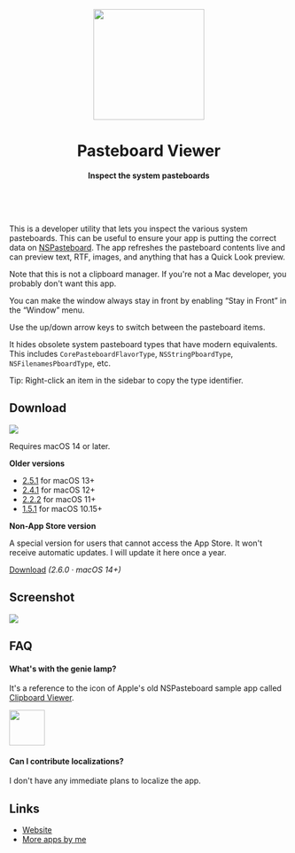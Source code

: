 <div align="center">
	<a href="https://sindresorhus.com/pasteboard-viewer">
		<img src="Stuff/AppIcon-readme.png" width="200" height="200">
	</a>
	<h1>Pasteboard Viewer</h1>
	<p>
		<b>Inspect the system pasteboards</b>
	</p>
	<br>
	<br>
	<br>
</div>

This is a developer utility that lets you inspect the various system pasteboards. This can be useful to ensure your app is putting the correct data on [NSPasteboard](https://developer.apple.com/documentation/appkit/nspasteboard). The app refreshes the pasteboard contents live and can preview text, RTF, images, and anything that has a Quick Look preview.

Note that this is not a clipboard manager. If you're not a Mac developer, you probably don't want this app.

You can make the window always stay in front by enabling “Stay in Front” in the “Window” menu.

Use the up/down arrow keys to switch between the pasteboard items.

It hides obsolete system pasteboard types that have modern equivalents. This includes `CorePasteboardFlavorType`, `NSStringPboardType`, `NSFilenamesPboardType`, etc.

Tip: Right-click an item in the sidebar to copy the type identifier.

## Download

[![](https://tools.applemediaservices.com/api/badges/download-on-the-mac-app-store/black/en-us?size=250x83&releaseDate=1615852800)](https://apps.apple.com/app/id1499215709)

Requires macOS 14 or later.

**Older versions**

- [2.5.1](https://github.com/sindresorhus/Pasteboard-Viewer/releases/download/v2.5.1/Pasteboard.Viewer.2.5.1.-.macOS.13.zip) for macOS 13+
- [2.4.1](https://github.com/sindresorhus/meta/files/13539167/Pasteboard-Viewer-2.4.1-macOS-12.zip) for macOS 12+
- [2.2.2](https://github.com/sindresorhus/Pasteboard-Viewer/releases/download/v2.2.2/Pasteboard.Viewer.2.2.2.-.macOS.11.zip) for macOS 11+
- [1.5.1](https://github.com/sindresorhus/Pasteboard-Viewer/releases/tag/v1.5.1) for macOS 10.15+

**Non-App Store version**

A special version for users that cannot access the App Store. It won't receive automatic updates. I will update it here once a year.

[Download](https://www.dropbox.com/scl/fi/z6tj464zryabggzlydcy3/Pasteboard-Viewer-2.6.0-1705413886.zip?rlkey=dnap7eyta0e1xm28clsqkuclf&raw=1) *(2.6.0 · macOS 14+)*

## Screenshot

![](Stuff/screenshot1.jpg)

## FAQ

#### What's with the genie lamp?

It's a reference to the icon of Apple's old NSPasteboard sample app called [Clipboard Viewer](https://developer.apple.com/library/archive/samplecode/ClipboardViewer/Introduction/Intro.html).

<img src="https://user-images.githubusercontent.com/170270/74718709-5a658a80-5265-11ea-8c93-02a12f72f8d1.png" width="64" height="64">

#### Can I contribute localizations?

I don't have any immediate plans to localize the app.

## Links

- [Website](https://sindresorhus.com/pasteboard-viewer)
- [More apps by me](https://sindresorhus.com/apps)
